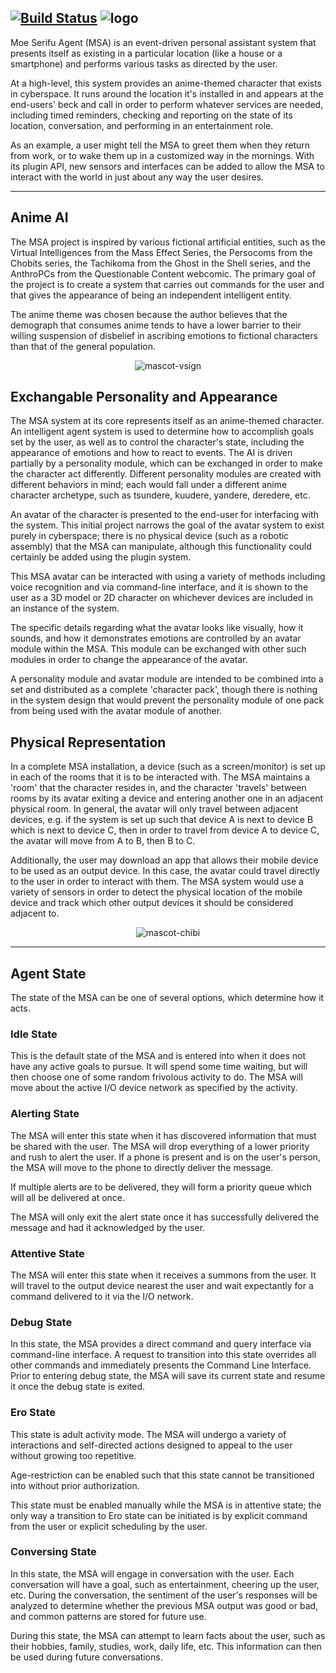 [![Build Status](https://travis-ci.org/dekarrin/moe-serifu-agent.svg?branch=master)](https://travis-ci.org/dekarrin/moe-serifu-agent)
![logo](https://raw.githubusercontent.com/wiki/dekarrin/moe-serifu-agent/assets/logo/logo-en-700w.png "MSA Logo")
---

Moe Serifu Agent (MSA) is an event-driven personal assistant system that
presents itself as existing in a particular location (like a house or a
smartphone) and performs various tasks as directed by the user.

At a high-level, this system provides an anime-themed character that exists in
cyberspace. It runs around the location it's installed in and appears at the
end-users' beck and call in order to perform whatever services are needed,
including timed reminders, checking and reporting on the state of its location,
conversation, and performing in an entertainment role.

As an example, a user might tell the MSA to greet them when they return from
work, or to wake them up in a customized way in the mornings. With its plugin
API, new sensors and interfaces can be added to allow the MSA to interact with
the world in just about any way the user desires.

*******

## Anime AI

The MSA project is inspired by various fictional artificial entities, such as
the Virtual Intelligences from the Mass Effect Series, the Persocoms from the
Chobits series, the Tachikoma from the Ghost in the Shell series, and the
AnthroPCs from the Questionable Content webcomic. The primary goal of the
project is to create a system that carries out commands for the user and that
gives the appearance of being an independent intelligent entity.

The anime theme was chosen because the author believes that the demograph that
consumes anime tends to have a lower barrier to their willing suspension of
disbelief in ascribing emotions to fictional characters than that of the
general population.

<div style="text-align:center"><img alt="mascot-vsign" src="https://raw.githubusercontent.com/wiki/dekarrin/moe-serifu-agent/assets/mascot/vsign-150w.png" title="Masa-Chan" /></div>

## Exchangable Personality and Appearance

The MSA system at its core represents itself as an anime-themed character. An
intelligent agent system is used to determine how to accomplish goals set by the
user, as well as to control the character's state, including the appearance of
emotions and how to react to events. The AI is driven partially by a personality
module, which can be exchanged in order to make the character act differently.
Different personality modules are created with different behaviors in mind; each
would fall under a different anime character archetype, such as tsundere,
kuudere, yandere, deredere, etc.

An avatar of the character is presented to the end-user for interfacing with the
system. This initial project narrows the goal of the avatar system to exist
purely in cyberspace; there is no physical device (such as a robotic assembly)
that the MSA can manipulate, although this functionality could certainly be
added using the plugin system.

This MSA avatar can be interacted with using a variety of methods including
voice recognition and via command-line interface, and it is shown to the user as
a 3D model or 2D character on whichever devices are included in an instance of
the system.

The specific details regarding what the avatar looks like visually, how it
sounds, and how it demonstrates emotions are controlled by an avatar module
within the MSA. This module can be exchanged with other such modules in order to
change the appearance of the avatar.

A personality module and avatar module are intended to be combined into a set
and distributed as a complete 'character pack', though there is nothing in the
system design that would prevent the personality module of one pack from being
used with the avatar module of another.

## Physical Representation

In a complete MSA installation, a device (such as a screen/monitor) is set up in
each of the rooms that it is to be interacted with. The MSA maintains a 'room'
that the character resides in, and the character 'travels' between rooms by its
avatar exiting a device and entering another one in an adjacent physical room.
In general, the avatar will only travel between adjacent devices, e.g. if the
system is set up such that device A is next to device B which is next to device
C, then in order to travel from device A to device C, the avatar will move from
A to B, then B to C.

Additionally, the user may download an app that allows their mobile device to be
used as an output device. In this case, the avatar could travel directly to the
user in order to interact with them. The MSA system would use a variety of
sensors in order to detect the physical location of the mobile device and track
which other output devices it should be considered adjacent to.

<div style="text-align:center"><img alt="mascot-chibi" src="https://raw.githubusercontent.com/wiki/dekarrin/moe-serifu-agent/assets/mascot/chibi-100w.png" title="Masa-Chan Chibi" /></div>

*******

## Agent State

The state of the MSA can be one of several options, which determine how it acts.

### Idle State

This is the default state of the MSA and is entered into when it does not have
any active goals to pursue. It will spend some time waiting, but will then
choose one of some random frivolous activity to do. The MSA will move about the
active I/O device network as specified by the activity.

### Alerting State

The MSA will enter this state when it has discovered information that must be
shared with the user. The MSA will drop everything of a lower priority and rush
to alert the user. If a phone is present and is on the user's person, the MSA
will move to the phone to directly deliver the message.

If multiple alerts are to be delivered, they will form a priority queue which
will all be delivered at once.

The MSA will only exit the alert state once it has successfully delivered the
message and had it acknowledged by the user.

### Attentive State

The MSA will enter this state when it receives a summons from the user. It will
travel to the output device nearest the user and wait expectantly for a command
delivered to it via the I/O network.

### Debug State

In this state, the MSA provides a direct command and query interface via
command-line interface. A request to transition into this state overrides all
other commands and immediately presents the Command Line Interface. Prior to
entering debug state, the MSA will save its current state and resume it once
the debug state is exited.

### Ero State

This state is adult activity mode. The MSA will undergo a variety of
interactions and self-directed actions designed to appeal to the user without
growing too repetitive.

Age-restriction can be enabled such that this state cannot be transitioned into
without prior authorization.

This state must be enabled manually while the MSA is in attentive state; the
only way a transition to Ero state can be initiated is by explicit command from
the user or explicit scheduling by the user.

### Conversing State

In this state, the MSA will engage in conversation with the user. Each
conversation will have a goal, such as entertainment, cheering up the user, etc.
During the conversation, the sentiment of the user's responses will be analyzed
to determine whether the previous MSA output was good or bad, and common
patterns are stored for future use.

During this state, the MSA can attempt to learn facts about the user, such as
their hobbies, family, studies, work, daily life, etc. This information can then
be used during future conversations.

